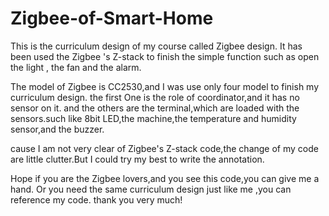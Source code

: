 # Zigbee-of-Smart-Home
This is the curriculum design of my course called Zigbee design.
It has been used the Zigbee 's Z-stack to finish the simple function such as open the light , the fan and the alarm.

The model of Zigbee is CC2530,and I was use only four model to finish my curriculum design.
the first One is the role of coordinator,and it has no sensor on it.
and the others are the terminal,which are loaded with the sensors.such like 8bit LED,the machine,the temperature and humidity sensor,and the buzzer.

cause I am not very clear of Zigbee's Z-stack code,the change of my code are little clutter.But I could try my best to write the annotation.

Hope if you are the Zigbee lovers,and you see this code,you can give me a hand.
Or you need the same curriculum design just like me ,you can reference my code.
thank you very much!
